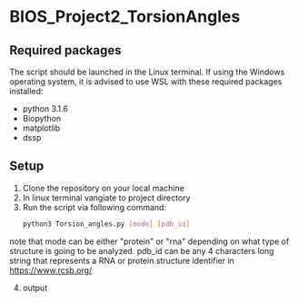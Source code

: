 # BIOS_Project2_TorsionAngles
## Required packages
The script should be launched in the Linux terminal. If using the Windows operating system, it is advised to use WSL with these required packages installed:
* python 3.1.6
* Biopython 
* matplotlib
* dssp
## Setup
1. Clone the repository on your local machine
2. In linux terminal vangiate to project directory
3. Run the script via following command:
   ```bash
   python3 Torsion_angles.py [mode] [pdb_id]
   ```
note that mode can be either "protein" or "rna" depending on what type of structure is going to be analyzed. 
pdb_id can be any 4 characters long string that represents a RNA or protein structure identifier in https://www.rcsb.org/

4. output
